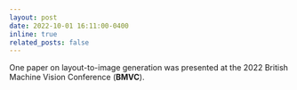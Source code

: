 ```yaml
---
layout: post
date: 2022-10-01 16:11:00-0400
inline: true
related_posts: false
---
```


One paper on layout-to-image generation was presented at the 2022 British Machine Vision Conference (**BMVC**).